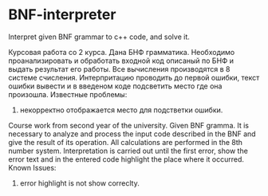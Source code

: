 # BNF-interpreter
Interpret given BNF grammar to c++ code, and solve it.


Курсовая работа со 2 курса. Дана БНФ грамматика. Необходимо проанализировать и обработать входной код описаный по БНФ и выдать результат его работы. Все вычисления производятся в 8 системе счисления. Интерпритацию проводить до первой ошибки, текст ошибки вывести и в введеном коде подсветить место где она произошла.
Известные проблемы:
1) некорректно отображается место для подстветки ошибки.

Course work from second year of the university. Given BNF gramma. It is necessary to analyze and process the input code described in the BNF and give the result of its operation. All calculations are performed in the 8th number system. Interpretation is carried out until the first error, show the error text and in the entered code highlight the place where it occurred.
Known Issues:
1) error highlight is not show correclty.
